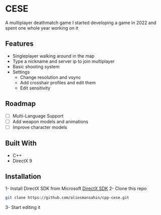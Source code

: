 # CESE
A multiplayer deathmatch game I started developing a game in 2022 and spent one whole year working on it

## Features
* Singleplayer walking around in the map
* Type a nickname and server ip to join multiplayer
* Basic shooting system
* Settings
  * Change resolution and vsync
  * Add crosshair profiles and edit them
  * Edit sensitivity

## Roadmap
- [ ] Multi-Language Support
- [ ] Add weapon models and animations
- [ ] Improve character models

## Built With
* C++
* DirectX 9

## Installation
1- Install DirectX SDK from Microsoft
  [DirectX SDK][directx-sdk-url]
2- Clone this repo
```sh
git clone https://github.com/aliosmansahin/cpp-cese.git
```
3- Start editing it




<!-- LINKS -->
[directx-sdk-url]: https://www.microsoft.com/en-us/download/details.aspx?id=6812
